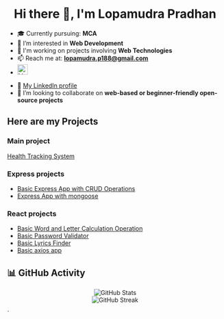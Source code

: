 <h1 align="center">Hi there 👋, I'm Lopamudra Pradhan</h1>

- 🎓 Currently pursuing: **MCA**
- 👀 I’m interested in **Web Development**
- 🔭 I'm working on projects involving **Web Technologies**
- 📫 Reach me at: **lopamudra.p188@gmail.com**
- <a href="https://linkedin.com/in/yourusername" target="_blank">
  <img src="https://cdn-icons-png.flaticon.com/512/174/174857.png" alt="LinkedIn" width="24">
</a>

- 🔗 [My LinkedIn profile](https://linkedin.com/in/lopa9/)
- 💞️ I’m looking to collaborate on **web-based or beginner-friendly open-source projects**



## Here are my Projects
### Main project 
[Health Tracking System ]()
### Express projects
- [Basic Express App with CRUD Operations](https://github.com/lopa9/expressApp1)
- [Express App with mongoose](https://github.com/lopa9/expressApp2)
### React projects
- [Basic Word and Letter Calculation Operation](https://github.com/lopa9/ReactProject/tree/main/word-letter-counter)
- [Basic Password Validator ](https://github.com/lopa9/ReactProject/tree/main/password-validator)
- [Basic Lyrics Finder](https://github.com/lopa9/ReactProject/tree/main/lyrics-finder)
- [Basic axios app ](https://github.com/lopa9/ReactProject/tree/main/axios-lab)

 <!-- GitHub Stats -->
## 📊 GitHub Activity
<p align="center">
  <img src="https://github-readme-stats.vercel.app/api?username=lopa9&show_icons=true&theme=radical" alt="GitHub Stats" />
  <br>
  <img src="https://streak-stats.demolab.com?user=lopa9&theme=radical" alt="GitHub Streak" />
</p>
`
